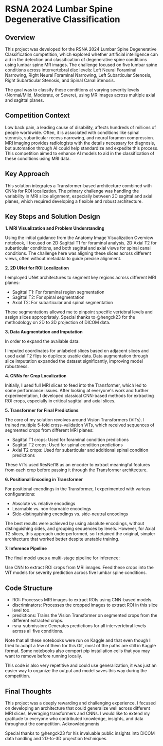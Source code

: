 # RSNA 2024 Lumbar Spine Degenerative Classification
## Overview

This project was developed for the RSNA 2024 Lumbar Spine Degenerative Classification competition, which explored whether artificial intelligence can aid in the detection and classification of degenerative spine conditions using lumbar spine MR images. The challenge focused on five lumbar spine conditions across intervertebral disc levels: Left Neural Foraminal Narrowing, Right Neural Foraminal Narrowing, Left Subarticular Stenosis, Right Subarticular Stenosis, and Spinal Canal Stenosis.

The goal was to classify these conditions at varying severity levels (Normal/Mild, Moderate, or Severe), using MR images across multiple axial and sagittal planes.

## Competition Context

Low back pain, a leading cause of disability, affects hundreds of millions of people worldwide. Often, it is associated with conditions like spinal stenosis, subarticular recess narrowing, and neural foramen compression. MRI imaging provides radiologists with the details necessary for diagnosis, but automation through AI could help standardize and expedite this process. This competition aimed to enhance AI models to aid in the classification of these conditions using MRI data.

## Key Approach

This solution integrates a Transformer-based architecture combined with CNNs for ROI localization. The primary challenge was handling the variability in MRI slice alignment, especially between 2D sagittal and axial planes, which required developing a flexible and robust architecture.

## Key Steps and Solution Design

**1. MRI Visualization and Problem Understanding**

Using the initial guidance from the Anatomy Image Visualization Overview notebook, I focused on 2D Sagittal T1 for foraminal analysis, 2D Axial T2 for subarticular conditions, and both sagittal and axial views for spinal canal conditions. The challenge here was aligning these slices across different views, often without metadata to guide precise alignment.

**2. 2D UNet for ROI Localization**

I employed UNet architectures to segment key regions across different MRI planes:

- Sagittal T1: For foraminal region segmentation
- Sagittal T2: For spinal segmentation
- Axial T2: For subarticular and spinal segmentation

These segmentations allowed me to pinpoint specific vertebral levels and assign slices appropriately. Special thanks to @hengck23 for the methodology on 2D to 3D projection of DICOM data.

**3. Data Augmentation and Imputation**

In order to expand the available data:

I imputed coordinates for unlabeled slices based on adjacent slices and used axial T2 flips to duplicate usable data.
Data augmentation through slice imputation expanded the dataset significantly, improving model robustness.

**4. CNNs for Crop Localization**

Initially, I used full MRI slices to feed into the Transformer, which led to some performance issues. After looking at everyone's work and further experimentation, I developed classical CNN-based methods for extracting ROI crops, especially in critical sagittal and axial slices.

**5. Transformer for Final Predictions**

The core of my solution revolves around Vision Transformers (ViTs). I trained multiple 5-fold cross-validation ViTs, which received sequences of segmented crops from different MRI planes:

- Sagittal T1 crops: Used for foraminal condition predictions
- Sagittal T2 crops: Used for spinal condition predictions
- Axial T2 crops: Used for subarticular and additional spinal condition predictions

These ViTs used ResNet18 as an encoder to extract meaningful features from each crop before passing it through the Transformer architecture.

**6. Positional Encoding in Transformer**

For positional encodings in the Transformer, I experimented with various configurations:

- Absolute vs. relative encodings
- Learnable vs. non-learnable encodings
- Side-distinguishing encodings vs. side-neutral encodings

The best results were achieved by using absolute encodings, without distinguishing sides, and grouping sequences by levels. However, for Axial T2 slices, this approach underperformed, so I retained the original, simpler architecture that worked better despite unstable training.

**7. Inference Pipeline**

The final model uses a multi-stage pipeline for inference:

Use CNN to extract ROI crops from MRI images.
Feed these crops into the ViT models for severity prediction across five lumbar spine conditions.

## Code Structure

- ROI: Processes MRI images to extract ROIs using CNN-based models.
- discriminators: Processes the cropped images to extract ROI in this slice level too.
- predictions: Trains the Vision Transformer on segmented crops from the different extracted crops.
- rsna-submission: Generates predictions for all intervertebral levels across all five conditions.

Note that all these notebooks were run on Kaggle and that even though I tried to adapt a few of them for this Git, most of the paths are still in Kaggle format. Some notebooks also comport pip installation cells that you may want to remove before running locally.

This code is also very repetitive and could use generalization, it was just an easier way to organize the output and model saves this way during the competition.


## Final Thoughts

This project was a deeply rewarding and challenging experience. I focused on developing an architecture that could generalize well across different MRI slices, leveraging transformers and CNNs. I would like to extend my gratitude to everyone who contributed knowledge, insights, and data throughout the competition.
Acknowledgments

Special thanks to @hengck23 for his invaluable public insights into DICOM data handling and 2D-to-3D projection techniques.